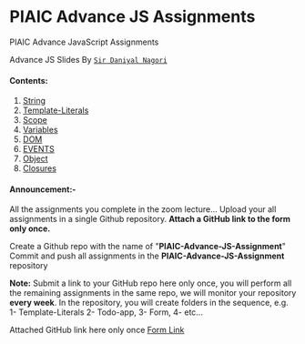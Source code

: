 # PIAIC Advance JS Assignments

PIAIC Advance JavaScript Assignments

Advance JS Slides By [```Sir Daniyal Nagori``` ](https://docs.google.com/presentation/d/1scEVd9pD5eqw-0SBRTLwhxB0v2DzfIsWGzDPlVS7eqI/edit?usp=sharing)

#### Contents:
  1. [String](String/README.md)
  2. [Template-Literals](Template-Literals/README.md)
  3. [Scope](Scope/README.md)
  4. [Variables](Variables/README.md)
  5. [DOM](DOM/README.md)
  6. [EVENTS](EVENTS/README.md)
  7. [Object](Object/README.md)
  8. [Closures](Closures/README.md)
  <!-- 10. [](/README.md) -->
  <!-- 11. [](/README.md) -->
  <!-- 12. [](/README.md) -->
  <!-- 13. [](/README.md) -->
  

#### Announcement:-

All the assignments you complete in the zoom lecture... Upload your all assignments in a single Github repository. **Attach a GitHub link to the form only once.**


Create a Github repo with the name of "**PIAIC-Advance-JS-Assignment**"
Commit and push all assignments in the **PIAIC-Advance-JS-Assignment** repository



**Note:** Submit a link to your GitHub repo here only once, you will perform all the remaining assignments in the same repo, we will monitor your repository **every week**.
In the repository, you will create folders in the sequence, e.g.
1- Template-Literals
2- Todo-app,
3- Form,
4- etc...


Attached GitHub link here only once
[Form Link](https://docs.google.com/forms/d/e/1FAIpQLSdWSY8CDdXAJBhkX3W1bMR1vP0GxVYhOZT0Oi4yJDRz-vjYRg/viewform?usp=pp_url)
